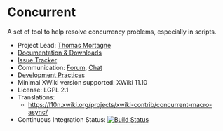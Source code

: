# Concurrent

A set of tool to help resolve concurrency problems, especially in scripts.

* Project Lead: [Thomas Mortagne](https://www.xwiki.org/xwiki/bin/view/XWiki/ThomasMortagne)
* [Documentation & Downloads](https://extensions.xwiki.org/xwiki/bin/view/Extension/Concurrent/)
* [Issue Tracker](https://jira.xwiki.org/browse/CONCURRENT)
* Communication: [Forum](https://forum.xwiki.org/), [Chat](https://dev.xwiki.org/xwiki/bin/view/Community/Chat)
* [Development Practices](https://dev.xwiki.org)
* Minimal XWiki version supported: XWiki 11.10
* License: LGPL 2.1
* Translations:
  * https://l10n.xwiki.org/projects/xwiki-contrib/concurrent-macro-async/
* Continuous Integration Status: [![Build Status](https://ci.xwiki.org/job/XWiki%20Contrib/job/concurrent/job/master/badge/icon)](https://ci.xwiki.org/job/XWiki%20Contrib/job/concurrent/job/master/)
